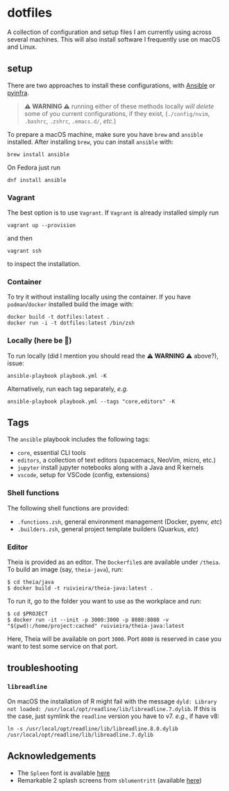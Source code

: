 # dotfiles

A collection of configuration and setup files I am currently using across several machines. This will also install software I frequently use on macOS and Linux.

## setup

There are two approaches to install these configurations, with [Ansible](https://www.ansible.com/) or [pyinfra](https://pyinfra.com/).

> **⚠️ WARNING ⚠️** running either of these methods locally _will delete_ some of you current configurations,
if they exist, (`./config/nvim`, `.bashrc`, `.zshrc`, `.emacs.d/`, _etc._)

To prepare a macOS machine, make sure you have `brew` and `ansible` installed.
After installing `brew`, you can install `ansible` with:

```shell
brew install ansible
```

On Fedora just run

```shell
dnf install ansible
```

### Vagrant

The best option is to use `Vagrant`. If `Vagrant` is already
installed simply run

```shell
vagrant up --provision
```

and then 

```shell
vagrant ssh
```

to inspect the installation.

### Container

To try it without installing locally using the container.
If you have `podman`/`docker` installed build the image with:

```shell
docker build -t dotfiles:latest .
docker run -i -t dotfiles:latest /bin/zsh
```

### Locally (here be 🐉)

To run locally (did I mention you should read the **⚠️ WARNING ⚠️** above?), issue:

```shell
ansible-playbook playbook.yml -K
```

Alternatively, run each tag separately, _e.g._

```shell
ansible-playbook playbook.yml --tags "core,editors" -K
```

## Tags

The `ansible` playbook includes the following tags:

- `core`, essential CLI tools
- `editors`, a collection of text editors (spacemacs, NeoVim, micro, etc.)
- `jupyter` install jupyter notebooks along with a Java and R kernels
- `vscode`, setup for VSCode (config, extensions)

### Shell functions

The following shell functions are provided:

- `.functions.zsh`, general environment management (Docker, pyenv, _etc_)
- `.builders.zsh`, general project template builders (Quarkus, _etc_)

### Editor

Theia is provided as an editor. The `Dockerfile`s are available under `/theia`.
To build an image (say, `theia-java`), run:

```shell
$ cd theia/java
$ docker build -t ruivieira/theia-java:latest .
```

To run it, go to the folder you want to use as the workplace and run:

```shell
$ cd $PROJECT
$ docker run -it --init -p 3000:3000 -p 8080:8080 -v "$(pwd):/home/project:cached" ruivieira/theia-java:latest
```

Here, Theia will be available on port `3000`. Port `8080` is reserved in case you want to test some service on that port.

## troubleshooting

### `libreadline`

On macOS the installation of R might fail with the message `dyld: Library not loaded: /usr/local/opt/readline/lib/libreadline.7.dylib`. If this is the case, just symlink the `readline` version you have to v7. _e.g._, if have v8:

```shell
ln -s /usr/local/opt/readline/lib/libreadline.8.0.dylib /usr/local/opt/readline/lib/libreadline.7.dylib
```

## Acknowledgements

- The `Spleen` font is available [here](https://github.com/fcambus/spleen)
- Remarkable 2 splash screens from `sblumentritt` (available [here](https://github.com/sblumentritt/remarkable_splashscreens))
